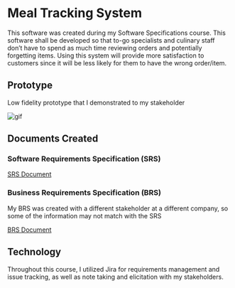 # Meal Tracking System

This software was created during my Software Specifications course. This software shall be developed so that to-go specialists and culinary staff don’t have to spend as much time reviewing orders and potentially forgetting items. Using this system will provide more satisfaction to customers since it will be less likely for them to have the wrong order/item.

## Prototype
Low fidelity prototype that I demonstrated to my stakeholder

![gif](https://media.giphy.com/media/7oZy5FF41TLAojgSCj/giphy.gif)

## Documents Created

### Software Requirements Specification (SRS)
[SRS Document](https://github.com/Spexon/Meal-Tracking-System/blob/92fc66d816a8f77b0be97bd2ff00b1694dc49630/Software+Requirements+Specification.pdf)

### Business Requirements Specification (BRS)
My BRS was created with a different stakeholder at a different company, so some of the information may not match with the SRS

[BRS Document](https://github.com/Spexon/Meal-Tracking-System/blob/92fc66d816a8f77b0be97bd2ff00b1694dc49630/Business%20Requirements%20Specification.pdf)

## Technology
Throughout this course, I utilized Jira for requirements management and issue tracking, as well as note taking and elicitation with my stakeholders.
